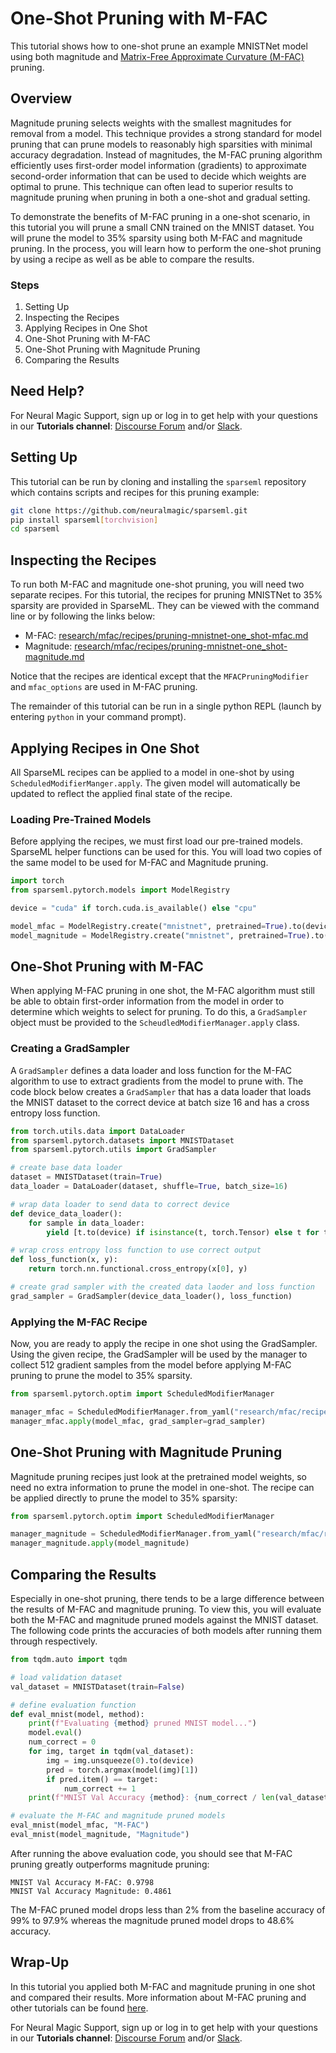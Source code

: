 <!--
Copyright (c) 2021 - present / Neuralmagic, Inc. All Rights Reserved.

Licensed under the Apache License, Version 2.0 (the "License");
you may not use this file except in compliance with the License.
You may obtain a copy of the License at

   http://www.apache.org/licenses/LICENSE-2.0

Unless required by applicable law or agreed to in writing,
software distributed under the License is distributed on an "AS IS" BASIS,
WITHOUT WARRANTIES OR CONDITIONS OF ANY KIND, either express or implied.
See the License for the specific language governing permissions and
limitations under the License.
-->

# One-Shot Pruning with M-FAC

This tutorial shows how to one-shot prune an example MNISTNet model using
both magnitude and [Matrix-Free Approximate Curvature (M-FAC)](https://arxiv.org/pdf/2107.03356.pdf)
pruning.
 
## Overview
Magnitude pruning selects weights with the smallest magnitudes for removal from a model.
This technique provides a strong standard for model pruning that can prune models to reasonably
high sparsities with minimal accuracy degradation.
Instead of magnitudes, the M-FAC pruning algorithm efficiently uses first-order model
information (gradients) to approximate second-order information that can be used to
decide which weights are optimal to prune. This technique can often lead to superior
results to magnitude pruning when pruning in both a one-shot and gradual setting.

To demonstrate the benefits of M-FAC pruning in a one-shot scenario, in this tutorial you will
prune a small CNN trained on the MNIST dataset. You will prune the model to 35% sparsity using
both M-FAC and magnitude pruning. In the process, you will learn how to perform the one-shot
pruning by using a recipe as well as be able to compare the results.

### Steps
1. Setting Up
2. Inspecting the Recipes
3. Applying Recipes in One Shot
3. One-Shot Pruning with M-FAC
4. One-Shot Pruning with Magnitude Pruning
5. Comparing the Results

## Need Help?

For Neural Magic Support, sign up or log in to get help with your questions in our **Tutorials channel**: [Discourse Forum](https://discuss.neuralmagic.com/) and/or [Slack](https://join.slack.com/t/discuss-neuralmagic/shared_invite/zt-q1a1cnvo-YBoICSIw3L1dmQpjBeDurQ). 

## Setting Up

This tutorial can be run by cloning and installing the `sparseml` repository which contains scripts and recipes for
this pruning example:

```bash
git clone https://github.com/neuralmagic/sparseml.git
pip install sparseml[torchvision]
cd sparseml
```

## Inspecting the Recipes

To run both M-FAC and magnitude one-shot pruning, you will need two separate recipes.
For this tutorial, the recipes for pruning MNISTNet to 35% sparsity are provided
in SparseML. They can be viewed with the command line or by following the links below:

* M-FAC: [research/mfac/recipes/pruning-mnistnet-one_shot-mfac.md](https://github.com/neuralmagic/sparseml/blob/main/research/mfac/recipes/pruning-mnistnet-one_shot-mfac.md)
* Magnitude: [research/mfac/recipes/pruning-mnistnet-one_shot-magnitude.md](https://github.com/neuralmagic/sparseml/blob/main/research/mfac/recipes/pruning-mnistnet-one_shot-magnitude.md)

Notice that the recipes are identical except that the `MFACPruningModifier` and `mfac_options`
are used in M-FAC pruning.

The remainder of this tutorial can be run in a single python REPL
(launch by entering `python` in your command prompt).

## Applying Recipes in One Shot
All SparseML recipes can be applied to a model in one-shot by using
`ScheduledModifierManger.apply`. The given model will automatically
be updated to reflect the applied final state of the recipe.

### Loading Pre-Trained Models

Before applying the recipes, we must first load our pre-trained models.
SparseML helper functions can be used for this.  You will load two copies of the
same model to be used for M-FAC and Magnitude pruning.

```python
import torch
from sparseml.pytorch.models import ModelRegistry

device = "cuda" if torch.cuda.is_available() else "cpu"

model_mfac = ModelRegistry.create("mnistnet", pretrained=True).to(device)
model_magnitude = ModelRegistry.create("mnistnet", pretrained=True).to(device)
```

## One-Shot Pruning with M-FAC
When applying M-FAC pruning in one shot, the M-FAC algorithm must
still be able to obtain first-order information from the model in order to determine
which weights to select for pruning.  To do this, a `GradSampler` object must
be provided to the `ScheudledModifierManager.apply` class.

### Creating a GradSampler

A `GradSampler` defines a data loader and loss function for the M-FAC algorithm to use
to extract gradients from the model to prune with. The code block below
creates a `GradSampler` that has a data loader that loads the MNIST dataset to the correct
device at batch size 16 and has a cross entropy loss function.

```python
from torch.utils.data import DataLoader
from sparseml.pytorch.datasets import MNISTDataset
from sparseml.pytorch.utils import GradSampler

# create base data loader
dataset = MNISTDataset(train=True)
data_loader = DataLoader(dataset, shuffle=True, batch_size=16)

# wrap data loader to send data to correct device 
def device_data_loader():
    for sample in data_loader:
        yield [t.to(device) if isinstance(t, torch.Tensor) else t for t in sample]

# wrap cross entropy loss function to use correct output
def loss_function(x, y):
    return torch.nn.functional.cross_entropy(x[0], y)

# create grad sampler with the created data laoder and loss function
grad_sampler = GradSampler(device_data_loader(), loss_function)
```

### Applying the M-FAC Recipe
Now, you are ready to apply the recipe in one shot using the GradSampler.
Using the given recipe, the GradSampler will be used by the manager to collect 512 gradient
samples from the model before applying M-FAC pruning to prune the model to 35% sparsity.

```python
from sparseml.pytorch.optim import ScheduledModifierManager

manager_mfac = ScheduledModifierManager.from_yaml("research/mfac/recipes/pruning-mnistnet-one_shot-mfac.md")
manager_mfac.apply(model_mfac, grad_sampler=grad_sampler)
```

## One-Shot Pruning with Magnitude Pruning
Magnitude pruning recipes just look at the pretrained model weights, so need
no extra information to prune the model in one-shot. The recipe can be applied directly
to prune the model to 35% sparsity:

```python
from sparseml.pytorch.optim import ScheduledModifierManager

manager_magnitude = ScheduledModifierManager.from_yaml("research/mfac/recipes/pruning-mnistnet-one_shot-magnitude.md")
manager_magnitude.apply(model_magnitude)
```


## Comparing the Results
Especially in one-shot pruning, there tends to be a large difference between the results of
M-FAC and magnitude pruning.  To view this, you will evaluate both the M-FAC and magnitude
pruned models against the MNIST dataset.  The following code prints the accuracies of both models
after running them through respectively.

```python
from tqdm.auto import tqdm

# load validation dataset
val_dataset = MNISTDataset(train=False)

# define evaluation function
def eval_mnist(model, method):
    print(f"Evaluating {method} pruned MNIST model...")
    model.eval()
    num_correct = 0
    for img, target in tqdm(val_dataset):
        img = img.unsqueeze(0).to(device)
        pred = torch.argmax(model(img)[1])
        if pred.item() == target:
            num_correct += 1
    print(f"MNIST Val Accuracy {method}: {num_correct / len(val_dataset)}")

# evaluate the M-FAC and magnitude pruned models
eval_mnist(model_mfac, "M-FAC")
eval_mnist(model_magnitude, "Magnitude")
```

After running the above evaluation code, you should see that M-FAC pruning greatly outperforms
magnitude pruning:

```
MNIST Val Accuracy M-FAC: 0.9798
MNIST Val Accuracy Magnitude: 0.4861
```

The M-FAC pruned model drops less than 2% from the baseline accuracy of 99% to 97.9% whereas
the magnitude pruned model drops to 48.6% accuracy.

## Wrap-Up
In this tutorial you applied both M-FAC and magnitude pruning in one shot and compared
their results. More information about M-FAC pruning and other tutorials can be found
[here](https://github.com/neuralmagic/sparseml/blob/main/research/mfac).

For Neural Magic Support, sign up or log in to get help with your questions in our **Tutorials channel**: [Discourse Forum](https://discuss.neuralmagic.com/) and/or [Slack](https://join.slack.com/t/discuss-neuralmagic/shared_invite/zt-q1a1cnvo-YBoICSIw3L1dmQpjBeDurQ).